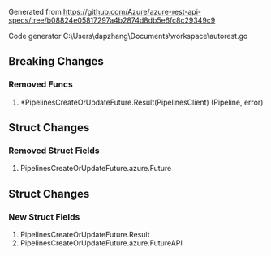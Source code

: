 Generated from https://github.com/Azure/azure-rest-api-specs/tree/b08824e05817297a4b2874d8db5e6fc8c29349c9

Code generator C:\Users\dapzhang\Documents\workspace\autorest.go

## Breaking Changes

### Removed Funcs

1. *PipelinesCreateOrUpdateFuture.Result(PipelinesClient) (Pipeline, error)

## Struct Changes

### Removed Struct Fields

1. PipelinesCreateOrUpdateFuture.azure.Future

## Struct Changes

### New Struct Fields

1. PipelinesCreateOrUpdateFuture.Result
1. PipelinesCreateOrUpdateFuture.azure.FutureAPI
